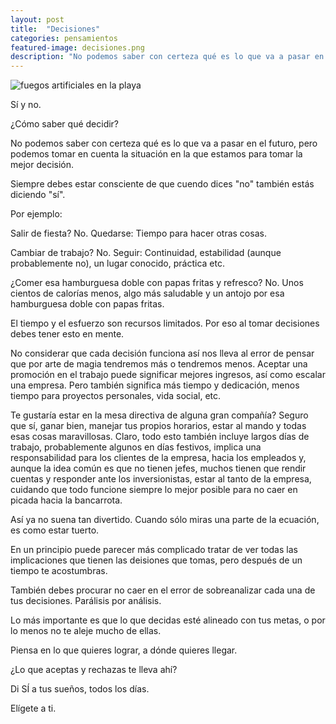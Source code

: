 ```yaml
---
layout: post
title:  "Decisiones"
categories: pensamientos
featured-image: decisiones.png
description: "No podemos saber con certeza qué es lo que va a pasar en el futuro, pero podemos tomar en cuenta la situación en la que estamos para tomar la mejor decisión."
---
```


![fuegos artificiales en la playa]({{site.featured-image-dir|append:page.featured-image}})

Sí y no.

¿Cómo saber qué decidir?

No podemos saber con certeza qué es lo que va a pasar en el futuro, pero podemos tomar en cuenta la situación en la que estamos para tomar la mejor decisión.

Siempre debes estar consciente de que cuendo dices "no" también estás diciendo "sí".

Por ejemplo:

Salir de fiesta? No.
Quedarse: Tiempo para hacer otras cosas.

Cambiar de trabajo? No.
Seguir: Continuidad, estabilidad (aunque probablemente no), un lugar conocido, práctica etc.

¿Comer esa hamburguesa doble con papas fritas y refresco? No.
Unos cientos de calorías menos, algo más saludable y un antojo por esa hamburguesa doble con papas fritas.

El tiempo y el esfuerzo son recursos limitados. Por eso al tomar decisiones debes tener esto en mente.

No considerar que cada decisión funciona así nos lleva al error de pensar que por arte de magia tendremos más o tendremos menos. Aceptar una promoción en el trabajo puede significar mejores ingresos, así como escalar una empresa. Pero también significa más tiempo y dedicación, menos tiempo para proyectos personales, vida social, etc.

Te gustaría estar en la mesa directiva de alguna gran compañía? Seguro que sí, ganar bien, manejar tus propios horarios, estar al mando y todas esas cosas maravillosas. Claro, todo esto también incluye largos días de trabajo, probablemente algunos en días festivos, implica una responsabilidad para los clientes de la empresa, hacia los empleados y, aunque la idea común es que no tienen jefes, muchos tienen que rendir cuentas y responder ante los inversionistas, estar al tanto de la empresa, cuidando que todo funcione siempre lo mejor posible para no caer en picada hacia la bancarrota.

Así ya no suena tan divertido. Cuando sólo miras una parte de la ecuación, es como estar tuerto.

En un principio puede parecer más complicado tratar de ver todas las implicaciones que tienen las deisiones que tomas, pero después de un tiempo te acostumbras.

También debes procurar no caer en el error de sobreanalizar cada una de tus decisiones. Parálisis por análisis.

Lo más importante es que lo que decidas esté alineado con tus metas, o por lo menos no te aleje mucho de ellas.

Piensa en lo que quieres lograr, a dónde quieres llegar.

¿Lo que aceptas y rechazas te lleva ahí?

Di SÍ a tus sueños, todos los días.

Elígete a ti.